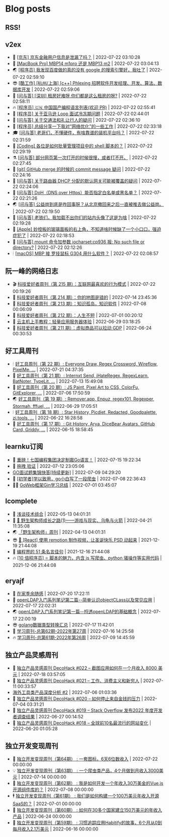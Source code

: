 # Blog posts
## RSS!



## v2ex

<!-- v2ex:START  -->
- 🫶 [[京东] 京东金融用户信息是泄漏了吗？](https://www.v2ex.com/t/867944#reply0) | 2022-07-22 03:10:28 
- 🧰 [[MacBook Pro] MBP14 m1pro 还是 MBP13 m2](https://www.v2ex.com/t/867942#reply1) | 2022-07-22 03:04:13 
- 🌏 [[程序员] 我发现百度做的真的没有 google 的搜索引擎好，我吐了](https://www.v2ex.com/t/867940#reply14) | 2022-07-22 02:59:10 
- 😎 [[酷工作] [杭州/上海] [c++] Phlexing 招聘软件开发经理、开发、算法、数据库开发](https://www.v2ex.com/t/867939#reply0) | 2022-07-22 02:59:06 
- 💂 [[问与答] [深圳] 租房好难呀,你们都是这么租房的呀?](https://www.v2ex.com/t/867938#reply2) | 2022-07-22 02:58:11 
- 🔥 [[程序员] 🇨🇳 中国国产编程语言列表&lpar;欢迎 PR&rpar;](https://www.v2ex.com/t/867935#reply0) | 2022-07-22 02:55:41 
- 🦅 [[程序员] 关于亚马逊 Loop 面试冷冻期问题](https://www.v2ex.com/t/867933#reply2) | 2022-07-22 02:44:01 
- 🙉 [[问与答] 关于交通法和礼让行人的疑问](https://www.v2ex.com/t/867931#reply4) | 2022-07-22 02:36:10 
- 💫 [[程序员] 总结分享一下我对“网络优化”的一些工作](https://www.v2ex.com/t/867929#reply2) | 2022-07-22 02:33:18 
- 🎓 [[问与答] 老哥们，不懂硬件，有啥靠谱的装机平台吗？](https://www.v2ex.com/t/867928#reply2) | 2022-07-22 02:31:59 
- 🗽 [[Coding] 各位是如何批量管理项目中的 shell 脚本的？](https://www.v2ex.com/t/867927#reply0) | 2022-07-22 02:29:19 
- ⚗️ [[问与答] 部分网页第一次打开的时候很慢，或者打不开。](https://www.v2ex.com/t/867926#reply3) | 2022-07-22 02:27:45 
- 🦍 [[git] GitHub merge 的时候的 commit message 疑问](https://www.v2ex.com/t/867925#reply1) | 2022-07-22 02:24:16 
- 🤩 [[问与答] 关于路由器 DHCP 分配的默认网关可能被覆盖的疑问](https://www.v2ex.com/t/867924#reply0) | 2022-07-22 02:24:06 
- 🙉 [[问与答] DoH（DNS over Https）能否指定白名单或黑名单？](https://www.v2ex.com/t/867923#reply3) | 2022-07-22 02:21:26 
- 🌏 [[问与答] 公益岗到底是咋回事呀？从北京撤回来之后一直被推去做公益岗。](https://www.v2ex.com/t/867922#reply0) | 2022-07-22 02:19:50 
- 🐘 [[问与答] 老铁们，我加载不出你们的站内头像了这是为啥](https://www.v2ex.com/t/867921#reply4) | 2022-07-22 02:19:28 
- 🧰 [[Apple] 妙控板的玻璃面板的右上角，不知道啥时候缺了一个小口口，强迫症犯了](https://www.v2ex.com/t/867920#reply10) | 2022-07-22 02:18:53 
- 💃 [[问与答] mount 命令加参数 iocharset:cp936 报: No such file or directory?](https://www.v2ex.com/t/867919#reply0) | 2022-07-22 02:12:26 
- 🕯 [[macOS] MBP 接 罗技鼠标 G304 用什么软件？](https://www.v2ex.com/t/867918#reply7) | 2022-07-22 02:08:57 <!-- v2ex:END -->

## 阮一峰的网络日志

<!-- ruanyf:START -->
- 🎬 [科技爱好者周刊（第 215 期）：互联网最喜欢的行为模式](http://www.ruanyifeng.com/blog/2022/07/weekly-issue-215.html) | 2022-07-22 00:19:26 
- 💄 [科技爱好者周刊（第 214 期）：你的地图是错的](http://www.ruanyifeng.com/blog/2022/07/weekly-issue-214.html) | 2022-07-14 23:45:36 
- 🐎 [科技爱好者周刊（第 213 期）：知识孤岛，知识软件](http://www.ruanyifeng.com/blog/2022/07/weekly-issue-213.html) | 2022-07-08 00:06:09 
- 🤔 [科技爱好者周刊（第 212 期）：人生不短](http://www.ruanyifeng.com/blog/2022/07/weekly-issue-212.html) | 2022-07-01 00:20:12 
- 🧠 [云主机上手教程：轻量应用服务器体验](http://www.ruanyifeng.com/blog/2022/06/cloud-server-getting-started-tutorial.html) | 2022-06-29 03:18:25 
- 🎃 [科技爱好者周刊（第 211 期）：虚拟商品可以拉动 GDP](http://www.ruanyifeng.com/blog/2022/06/weekly-issue-211.html) | 2022-06-24 00:30:53 <!-- ruanyf:END -->

## 好工具周刊

<!-- bestxtools:START -->
- 🕯 [好工具周刊（第 22 期）: Everyone Draw, Regex Cross­word, Wireflow, PixelMe, ...](https://discuss-cn.bestxtools.com/d/60/1) | 2022-07-21 04:37:35 
- 🦩 [好工具周刊（第 21 期）: Internxt Send, iHateRegex, RegexLearn, BatNoter, TypeLit, ...](https://discuss-cn.bestxtools.com/d/58/1) | 2022-07-13 15:49:08 
- 🦄 [好工具周刊（第 20 期）: JS Paint, Pixel Art to CSS, ColorFu, GitExplorer, ...](https://discuss-cn.bestxtools.com/d/57/1) | 2022-07-06 17:50:59 
- 🌏 [好工具周刊（第 19 期）: Remover.app, Enpuz, regex101, Regexper, Stormah, fffuel, ...](https://discuss-cn.bestxtools.com/d/56/1) | 2022-06-29 17:05:51 
- 🕯 [好工具周刊（第 18 期）: Star History, Picdiet, Redacted, Goodpalette, zi.tools, ...](https://discuss-cn.bestxtools.com/d/47/1) | 2022-06-22 16:28:58 
- 📝 [好工具周刊（第 17 期）: Git History, Arya, DiceBear Avatars, GitHub Card, Griddy, ...](https://discuss-cn.bestxtools.com/d/43/1) | 2022-06-15 18:58:45 <!-- bestxtools:END -->


## learnku订阅

<!-- learnku:START -->
- 🦅 [重磅！七国编程集团决定制裁Go语言！](https://learnku.com/articles/69766) | 2022-07-15 19:22:34 
- 🦅 [拖拽 验证](https://learnku.com/articles/69652) | 2022-07-12 23:05:06 
-  [GO面试题集锦快答[持续更新]](https://learnku.com/articles/69250) | 2022-07-09 04:29:20 
- 🌈 [[初学者]学以致用，go小白写了一段爬虫](https://learnku.com/go/t/69522) | 2022-07-08 22:36:43 
- 🧑‍🏫 [GoWeb框架Gin学习总结](https://learnku.com/articles/69259) | 2022-07-01 03:45:07 <!-- learnku:END -->



## lcomplete

<!-- lcomplete:START -->
- 🫶 [浅谈技术组合](http://codelc.com/post/essay/%E6%B5%85%E8%B0%88%E6%8A%80%E6%9C%AF%E7%BB%84%E5%90%88/) | 2022-05-13 04:01:31 
- 🧰 [🐒 野生架构师成长之路&lpar;1&rpar;——游戏与现实、乌龟与火箭](http://codelc.com/post/growup/s01/) | 2022-04-21 11:35:08 
- 🌏 [「野生架构师」周刊](http://codelc.com/post/essay/%E9%87%8E%E7%94%9F%E6%9E%B6%E6%9E%84%E5%B8%88%E5%91%A8%E5%88%8A%E4%BB%8B%E7%BB%8D/) | 2022-04-13 04:01:31 
- 😎 [🎄 [React] 使用 remotion 制作视频，让圣诞快乐 PSD 动起来](http://codelc.com/post/dev/js/remotion/) | 2021-12-19 21:44:08 
- 💂 [编程界的 51 条名言佳句](http://codelc.com/post/dev/thinking/quotes/) | 2021-12-16 21:44:08 
- 🔥 [[10 倍程序员] ⭐ 脚本的魅力，内含 js 写爬虫、python 骚操作等实用代码](http://codelc.com/post/dev/10x/script/) | 2021-12-06 21:44:08 <!-- lcomplete:END -->

## eryajf

<!-- eryajf:START -->
- 🫶 [在家季余随感](https://wiki.eryajf.net/pages/e36842/) | 2022-07-20 17:22:11 
- 🧰 [openLDAP入门系列笔记第二篇--简单认识objectCLass以及常见应用](https://wiki.eryajf.net/pages/ea10fa/) | 2022-07-17 22:02:31 
- 🌏 [openLDAP入门系列笔记第一篇--捋透openLDAP的基础概念](https://wiki.eryajf.net/pages/aa0651/) | 2022-07-17 22:00:19 
- 😎 [golang数据类型转换汇总](https://wiki.eryajf.net/pages/33a476/) | 2022-07-17 11:42:01 
- 💂 [学习周刊-总第62期-2022年第27周](https://wiki.eryajf.net/pages/4a06ab/) | 2022-07-16 14:25:58 
- 🔥 [学习周刊-总第61期-2022年第26周](https://wiki.eryajf.net/pages/703307/) | 2022-07-09 14:45:59 <!-- eryajf:END -->



## 独立产品灵感周刊

<!-- DecoHack:START -->
- 🦣 [独立产品灵感周刊 DecoHack #022 – 截图应用如何在一个月收入 8000 美元](https://www.decohack.com/Post/774) | 2022-07-18 03:57:05 
- 🤡 [独立产品灵感周刊 DecoHack #021 – 工作、消费主义和新穷人](https://www.decohack.com/Post/753) | 2022-07-11 00:33:57 
-  [海外工具类产品深度分析 #2](https://www.decohack.com/Post/746) | 2022-07-06 01:03:36 
- 🐲 [独立产品灵感周刊 DecoHack #020 – 如何停止来自金钱的压力](https://www.decohack.com/Post/728) | 2022-07-04 03:31:21 
- 🦅 [独立产品灵感周刊 DecoHack #019 – Stack Overflow 发布2022 年度开发者调查结果](https://www.decohack.com/Post/699) | 2022-06-27 00:14:52 
- 🧰 [独立产品灵感周刊 DecoHack #018 – 全球前10名最流行的网站变化](https://www.decohack.com/Post/680) | 2022-06-20 01:05:28 <!-- DecoHack:END -->

## 独立开发变现周刊

<!-- easyindie:START -->
- 💂 [独立开发变现周刊（第64期） : 一套图标，6天6位数收入](https://www.ezindie.com/weekly/issue-64) | 2022-07-22 00:00:00 
- 💡 [独立开发变现周刊（第63期） : 一个爬虫类产品，4个月做到月收入3000美元](https://www.ezindie.com/weekly/issue-63) | 2022-07-14 00:00:00 
- 🌋 [独立开发变现周刊（第62期） : 我是如何开发一个年收入30万美金的Vue.js开源组件库的？](https://www.ezindie.com/weekly/issue-62) | 2022-07-08 00:00:00 
- 🕴 [独立开发变现周刊（第61期） : 我们是如何构建一个100万美元年收入开源SaaS的？](https://www.ezindie.com/weekly/issue-61) | 2022-07-01 00:00:00 
- 🎊 [独立开发变现周刊（第60期） : 如何在30多个国家建立150万美元的年收入产品](https://www.ezindie.com/weekly/issue-60) | 2022-06-24 00:00:00 
- 🤔 [独立开发变现周刊（第59期） : 习惯追踪应用Habitify的故事，6个月从0到每月收入2.1万美元](https://www.ezindie.com/weekly/issue-59) | 2022-06-16 00:00:00 <!-- easyindie:END -->



